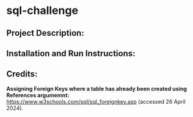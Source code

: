# sql-challenge


## Project Description:



## Installation and Run Instructions:




## Credits:
**Assigning Foreign Keys where a table has already been created using References argumemnt:**
https://www.w3schools.com/sql/sql_foreignkey.asp (accessed 26 April 2024).

